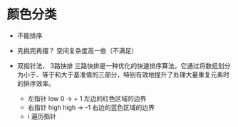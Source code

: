 # 颜色分类

- 不能排序
- 先挑完再摆？ 空间复杂度高一些（不满足）
- 双指针法， 3路快排
  三路快排是一种优化的快速排序算法，它通过将数组划分为小于、等于和大于基准值的三部分，特别有效地提升了处理大量重复元素时的排序效率。

  - 左指针 low
    0 -> + 1 左边的红色区域的边界
  - 右指针 high
    high -> -1 右边的蓝色区域的边界
  - i 遍历指针
